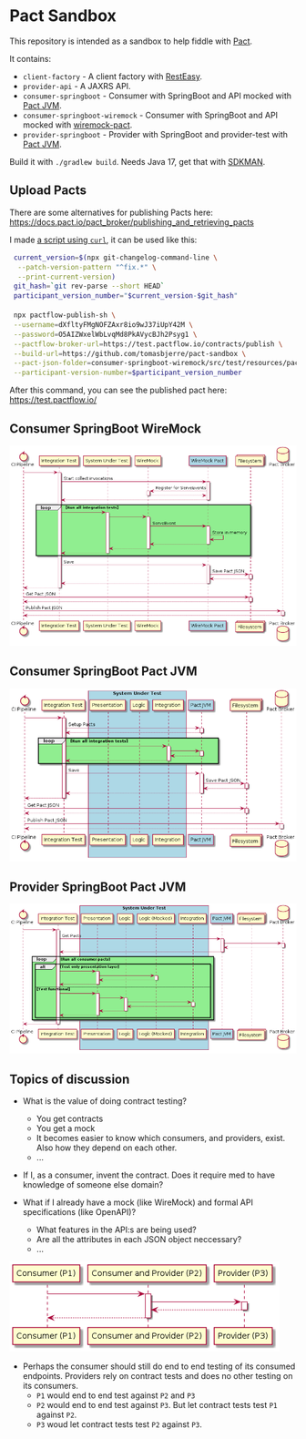 # Pact Sandbox

This repository is intended as a sandbox to help fiddle with [Pact](https://docs.pact.io/).

It contains:

- `client-factory` - A client factory with [RestEasy](https://resteasy.dev/).
- `provider-api` - A JAXRS API.
- `consumer-springboot` - Consumer with SpringBoot and API mocked with [Pact JVM](https://docs.pact.io/implementation_guides/jvm).
- `consumer-springboot-wiremock` - Consumer with SpringBoot and API mocked with [wiremock-pact](https://github.com/wiremock/wiremock-pact).
- `provider-springboot` - Provider with SpringBoot and provider-test with [Pact JVM](https://docs.pact.io/implementation_guides/jvm).

Build it with `./gradlew build`. Needs Java 17, get that with [SDKMAN](https://sdkman.io/).

## Upload Pacts

There are some alternatives for publishing Pacts here: <https://docs.pact.io/pact_broker/publishing_and_retrieving_pacts>

I made [a script using `curl`](https://github.com/tomasbjerre/pactflow-publish-sh), it can be used like this:

```sh
 current_version=$(npx git-changelog-command-line \
  --patch-version-pattern "^fix.*" \
  --print-current-version)
 git_hash=`git rev-parse --short HEAD`
 participant_version_number="$current_version-$git_hash"

 npx pactflow-publish-sh \
 --username=dXfltyFMgNOFZAxr8io9wJ37iUpY42M \
 --password=O5AIZWxelWbLvqMd8PkAVycBJh2Psyg1 \
 --pactflow-broker-url=https://test.pactflow.io/contracts/publish \
 --build-url=https://github.com/tomasbjerre/pact-sandbox \
 --pact-json-folder=consumer-springboot-wiremock/src/test/resources/pact-json \
 --participant-version-number=$participant_version_number
```

After this command, you can see the published pact here: <https://test.pactflow.io/>

## Consumer SpringBoot WireMock

![Pact With WireMock](/docs/pact-with-wiremock.png)

## Consumer SpringBoot Pact JVM

![Pact With Pact JVM](/docs/pact-with-pactjvm.png)

## Provider SpringBoot Pact JVM

![Provider With Pact JVM](/docs/pact-provider.png)

## Topics of discussion

- What is the value of doing contract testing?
  - You get contracts
  - You get a mock
  - It becomes easier to know which consumers, and providers, exist. Also how they depend on each other.
  - ...

- If I, as a consumer, invent the contract. Does it require med to have knowledge of someone else domain?

- What if I already have a mock (like WireMock) and formal API specifications (like OpenAPI)?
  - What features in the API:s are being used?
  - Are all the attributes in each JSON object neccessary?
  - ...

![Consumer And Provider](/docs/consumer-provider.png)

- Perhaps the consumer should still do end to end testing of its consumed endpoints. Providers rely on contract tests and does no other testing on its consumers.
  - `P1` would end to end test against `P2` and `P3`
  - `P2` would end to end test against `P3`. But let contract tests test `P1` against `P2`.
  - `P3` woud let contract tests test `P2` against `P3`.
